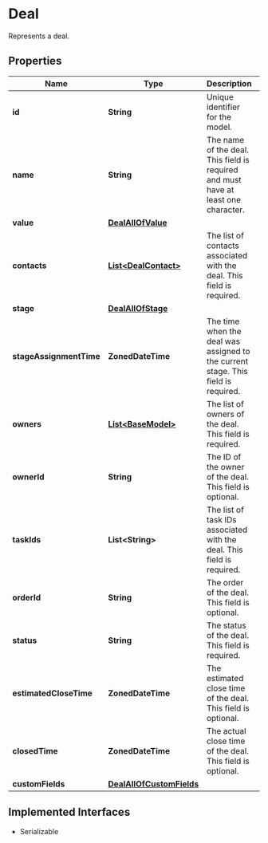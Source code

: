 

# Deal

Represents a deal.

## Properties

| Name | Type | Description | Notes |
|------------ | ------------- | ------------- | -------------|
|**id** | **String** | Unique identifier for the model. |  [optional] |
|**name** | **String** | The name of the deal. This field is required and must have at least one character. |  |
|**value** | [**DealAllOfValue**](DealAllOfValue.md) |  |  |
|**contacts** | [**List&lt;DealContact&gt;**](DealContact.md) | The list of contacts associated with the deal. This field is required. |  |
|**stage** | [**DealAllOfStage**](DealAllOfStage.md) |  |  |
|**stageAssignmentTime** | **ZonedDateTime** | The time when the deal was assigned to the current stage. This field is required. |  |
|**owners** | [**List&lt;BaseModel&gt;**](BaseModel.md) | The list of owners of the deal. This field is required. |  |
|**ownerId** | **String** | The ID of the owner of the deal. This field is optional. |  [optional] |
|**taskIds** | **List&lt;String&gt;** | The list of task IDs associated with the deal. This field is required. |  |
|**orderId** | **String** | The order of the deal. This field is optional. |  [optional] |
|**status** | **String** | The status of the deal. This field is required. |  |
|**estimatedCloseTime** | **ZonedDateTime** | The estimated close time of the deal. This field is optional. |  [optional] |
|**closedTime** | **ZonedDateTime** | The actual close time of the deal. This field is optional. |  [optional] |
|**customFields** | [**DealAllOfCustomFields**](DealAllOfCustomFields.md) |  |  [optional] |


## Implemented Interfaces

* Serializable

